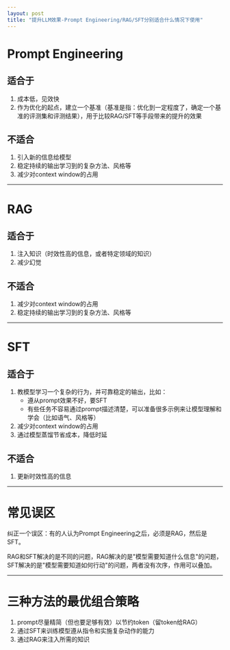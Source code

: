 ```yaml
---
layout: post
title: "提升LLM效果-Prompt Engineering/RAG/SFT分别适合什么情况下使用"
---
```


# Prompt Engineering

## 适合于
1. 成本低，见效快
2. 作为优化的起点，建立一个基准（基准是指：优化到一定程度了，确定一个基准的评测集和评测结果），用于比较RAG/SFT等手段带来的提升的效果

## 不适合
1. 引入新的信息给模型
2. 稳定持续的输出学习到的复杂方法、风格等
3. 减少对context window的占用

---

# RAG

## 适合于
1. 注入知识（时效性高的信息，或者特定领域的知识）
2. 减少幻觉

## 不适合
1. 减少对context window的占用
2. 稳定持续的输出学习到的复杂方法、风格等

---

# SFT

## 适合于
1. 教模型学习一个复杂的行为，并可靠稳定的输出，比如：
    - 遵从prompt效果不好，要SFT
    - 有些任务不容易通过prompt描述清楚，可以准备很多示例来让模型理解和学会（比如语气、风格等）
2. 减少对context window的占用
3. 通过模型蒸馏节省成本，降低时延

## 不适合
1. 更新时效性高的信息

---

# 常见误区
纠正一个误区：有的人认为Prompt Engineering之后，必须是RAG，然后是SFT。

RAG和SFT解决的是不同的问题，RAG解决的是"模型需要知道什么信息"的问题，SFT解决的是"模型需要知道如何行动"的问题，两者没有次序，作用可以叠加。

---

# 三种方法的最优组合策略
1. prompt尽量精简（但也要足够有效）以节约token（留token给RAG）
2. 通过SFT来训练模型遵从指令和实施复杂动作的能力
3. 通过RAG来注入所需的知识